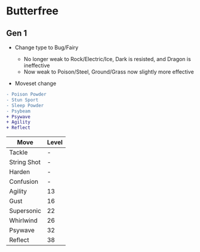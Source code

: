 # Butterfree

## Gen 1
- Change type to Bug/Fairy
	- No longer weak to Rock/Electric/Ice, Dark is resisted, and Dragon is ineffective
	- Now weak to Poison/Steel, Ground/Grass now slightly more effective

- Moveset change
```diff
- Poison Powder
- Stun Sport
- Sleep Powder
- Psybeam
+ Psywave
+ Agility
+ Reflect
```

|Move|Level|
|----|-----|
|Tackle|-|
|String Shot|-|
|Harden|-|
|Confusion|-|
|Agility|13|
|Gust|16|
|Supersonic|22|
|Whirlwind|26|
|Psywave|32|
|Reflect|38|
